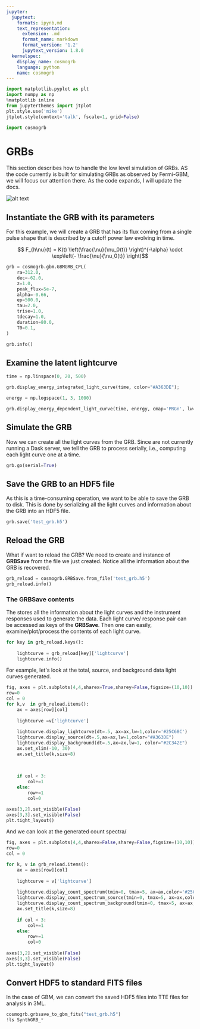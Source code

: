 ```yaml
---
jupyter:
  jupytext:
    formats: ipynb,md
    text_representation:
      extension: .md
      format_name: markdown
      format_version: '1.2'
      jupytext_version: 1.8.0
  kernelspec:
    display_name: cosmogrb
    language: python
    name: cosmogrb
---
```


```python
import matplotlib.pyplot as plt
import numpy as np
%matplotlib inline
from jupyterthemes import jtplot
plt.style.use('mike') 
jtplot.style(context='talk', fscale=1, grid=False)

import cosmogrb
```

# GRBs

This section describes how to handle the low level simulation of GRBs. AS the code currently is built for simulating GRBs as observed by Fermi-GBM, we will focus our attention there. As the code expands, I will update the docs. 

![alt text](https://upload.wikimedia.org/wikipedia/commons/1/1f/Fermi_telescope_illustration_01.jpg)



## Instantiate the GRB with its parameters

For this example, we will create a GRB that has its flux coming from a single pulse shape that is described by a cutoff power law evolving in time. 

$$  F_{h\nu}(t)  = K(t) \left(\frac{\nu}{\nu_0(t)} \right)^{-\alpha} \cdot \exp\left(- \frac{\nu}{\nu_0(t)} \right)$$



```python
grb = cosmogrb.gbm.GBMGRB_CPL(
    ra=312.0,
    dec=-62.0,
    z=1.0,
    peak_flux=5e-7,
    alpha=-0.66,
    ep=500.0,
    tau=2.0,
    trise=1.0,
    tdecay=1.0,
    duration=80.0,
    T0=0.1,
)

grb.info()
```

<!-- #region heading_collapsed=true -->
## Examine the latent lightcurve
<!-- #endregion -->

```python hidden=true
time = np.linspace(0, 20, 500)

grb.display_energy_integrated_light_curve(time, color="#A363DE");


```

```python hidden=true
energy = np.logspace(1, 3, 1000)

grb.display_energy_dependent_light_curve(time, energy, cmap='PRGn', lw=.25, alpha=.5)
```

## Simulate the GRB 
Now we can create all the light curves from the GRB. Since are not currently running a Dask server, we tell the GRB to process serially, i.e., computing each light curve one at a time.

```python
grb.go(serial=True)
```

## Save the GRB to an HDF5 file

As this is a time-consuming operation, we want to be able to save the GRB to disk. This is done by serializing all the light curves and information about the GRB into an HDF5 file.

```python
grb.save('test_grb.h5')
```

## Reload the GRB

What if want to reload the GRB? We need to create and instance of **GRBSave** from the file we just created. Notice all the information about the GRB is recovered.

```python
grb_reload = cosmogrb.GRBSave.from_file('test_grb.h5')
grb_reload.info()
```

### The GRBSave contents
The stores all the information about the light curves and the instrument responses used to generate the data. Each light curve/ response pair can be accessed as keys of the **GRBSave**. Then one can easily, examine/plot/process the contents of each light curve.


```python
for key in grb_reload.keys():
    
    lightcurve = grb_reload[key]['lightcurve']
    lightcurve.info()
```

For example, let's look at the total, source, and background data light curves generated.

```python tags=["nbsphinx-thumbnail"]
fig, axes = plt.subplots(4,4,sharex=True,sharey=False,figsize=(10,10))
row=0
col = 0
for k,v  in grb_reload.items():
    ax = axes[row][col]
    
    lightcurve =v['lightcurve']
    
    lightcurve.display_lightcurve(dt=.5, ax=ax,lw=1,color='#25C68C')
    lightcurve.display_source(dt=.5,ax=ax,lw=1,color="#A363DE")
    lightcurve.display_background(dt=.5,ax=ax,lw=1, color="#2C342E")
    ax.set_xlim(-10, 30)
    ax.set_title(k,size=8)
    
    
    
    if col < 3:
        col+=1
    else:
        row+=1
        col=0

axes[3,2].set_visible(False)  
axes[3,3].set_visible(False)    
plt.tight_layout()
```

And we can look at the generated count spectra/

```python
fig, axes = plt.subplots(4,4,sharex=False,sharey=False,figsize=(10,10))
row=0
col = 0

for k, v in grb_reload.items():
    ax = axes[row][col]
    
    lightcurve = v['lightcurve']
    
    lightcurve.display_count_spectrum(tmin=0, tmax=5, ax=ax,color='#25C68C')
    lightcurve.display_count_spectrum_source(tmin=0, tmax=5, ax=ax,color="#A363DE")
    lightcurve.display_count_spectrum_background(tmin=0, tmax=5, ax=ax, color="#2C342E")
    ax.set_title(k,size=8)
    
    if col < 3:
        col+=1
    else:
        row+=1
        col=0
        
axes[3,2].set_visible(False)  
axes[3,3].set_visible(False)  
plt.tight_layout()
```

## Convert HDF5 to standard FITS files

In the case of GBM, we can convert the saved HDF5 files into TTE files for analysis in 3ML.

```python
cosmogrb.grbsave_to_gbm_fits("test_grb.h5")
!ls SynthGRB_*
```

```python

```
